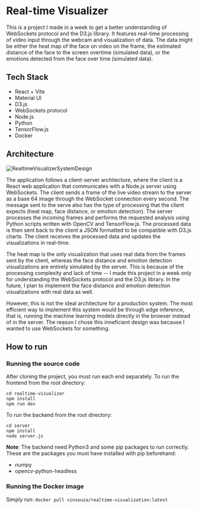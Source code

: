 # Real-time Visualizer
This is a project I made in a week to get a better understanding of WebSockets protocol and the D3.js library. It features real-time processing of video input through the webcam and visualization of data. The data might be either the heat map of the face on video on the frame, the estimated distance of the face to the screen overtime (simulated data), or the emotions detected from the face over time (simulated data).

## Tech Stack
- React + Vite
- Material UI
- D3.js
- WebSockets protocol
- Node.js
- Python
- TensorFlow.js
- Docker

## Architecture
![RealtimeVisualizerSystemDesign](https://github.com/user-attachments/assets/161f56b9-6563-46b8-b5a3-429afcc02195)

The application follows a client-server architecture, where the client is a React web application that communicates with a Node.js server using WebSockets. The client sends a frame of the live video stream to the server as a base 64 image through the WebSocket connection every second. The message sent to the serve also has the type of processing that the client expects (heat map, face distance, or emotion detection).
The server processes the incoming frames and performs the requested analysis using Python scripts written with OpenCV and TensorFlow.js. The processed data is then sent back to the client a JSON formatted to be compatible with D3.js charts. The client receives the processed data and updates the visualizations in real-time.

The heat map is the only visualization that uses real data from the frames sent by the client, whereas the face distance and emotion detection visualizations are entirely simulated by the server. This is because of the processing complexity and lack of time -- I made this project in a week only for understanding the WebSockets protocol and the D3.js library. In the future, I plan to implement the face distance and emotion detection visualizations with real data as well.

However, this is not the ideal architecture for a production system. The most efficient way to implement this system would be through edge inference, that is, running the machine learning models directly in the browser instead of in the server. The reason I chose this inneficient design was because I wanted to use WebSockets for something.

## How to run

### Running the source code

After cloning the project, you must run each end separately. To run the frontend from the root directory:

```
cd realtime-visualizer
npm install
npm run dev
```
To run the backend from the root directory:

```
cd server
npm install
node server.js
```

**Note**: The backend need Python3 and some pip packages to run correctly. These are the packages you must have installed with pip beforehand:
- numpy
- opencv-python-headless
  
### Running the Docker image
Simply run:
```docker pull vinsouza/realtime-visualization:latest```
